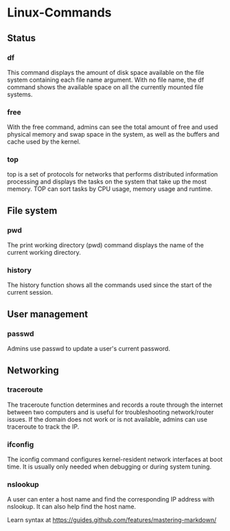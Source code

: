 # Linux-Commands

## Status
### df
This command displays the amount of disk space available on the file system containing each file name argument. With no file name, the df command shows the available space on all the currently mounted file systems.
### free
With the free command, admins can see the total amount of free and used physical memory and swap space in the system, as well as the buffers and cache used by the kernel.
### top
top is a set of protocols for networks that performs distributed information processing and displays the tasks on the system that take up the most memory. TOP can sort tasks by CPU usage, memory usage and runtime.

## File system
### pwd
The print working directory (pwd) command displays the name of the current working directory.
### history
The history function shows all the commands used since the start of the current session.

## User management
### passwd
Admins use passwd to update a user's current password.

## Networking
### traceroute
The traceroute function determines and records a route through the internet between two computers and is useful for troubleshooting network/router issues. If the domain does not work or is not available, admins can use traceroute to track the IP.
### ifconfig
The iconfig command configures kernel-resident network interfaces at boot time. It is usually only needed when debugging or during system tuning.
### nslookup
A user can enter a host name and find the corresponding IP address with nslookup. It can also help find the host name.


Learn syntax at https://guides.github.com/features/mastering-markdown/
